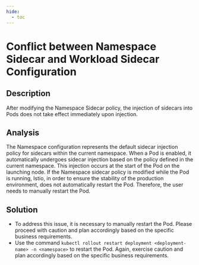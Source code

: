 ```yaml
---
hide:
  - toc
---
```


# Conflict between Namespace Sidecar and Workload Sidecar Configuration

## Description

After modifying the Namespace Sidecar policy, the injection of sidecars into Pods does not take effect immediately upon injection.

## Analysis

The Namespace configuration represents the default sidecar injection policy for sidecars within the current namespace. When a Pod is enabled, it automatically undergoes sidecar injection based on the policy defined in the current namespace. This injection occurs at the start of the Pod on the launching node. If the Namespace sidecar policy is modified while the Pod is running, Istio, in order to ensure the stability of the production environment, does not automatically restart the Pod. Therefore, the user needs to manually restart the Pod.

## Solution

* To address this issue, it is necessary to manually restart the Pod. Please proceed with caution and plan accordingly based on the specific business requirements.
* Use the command `kubectl rollout restart deployment <deployment-name> -n <namespace>` to restart the Pod. Again, exercise caution and plan accordingly based on the specific business requirements.
